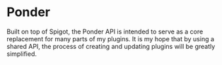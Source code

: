 # Ponder
Built on top of Spigot, the Ponder API is intended to serve as a core replacement for many parts of my plugins. It is my hope that by using a shared API, the process of creating and updating plugins will be greatly simplified.
